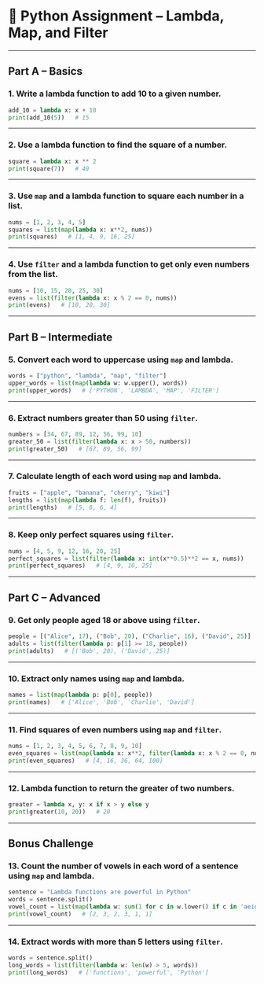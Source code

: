 # 📘 Python Assignment – Lambda, Map, and Filter

---

## Part A – Basics

### 1. Write a lambda function to add 10 to a given number.
```python
add_10 = lambda x: x + 10
print(add_10(5))   # 15
```

---

### 2. Use a lambda function to find the square of a number.
```python
square = lambda x: x ** 2
print(square(7))   # 49
```

---

### 3. Use `map` and a lambda function to square each number in a list.
```python
nums = [1, 2, 3, 4, 5]
squares = list(map(lambda x: x**2, nums))
print(squares)   # [1, 4, 9, 16, 25]
```

---

### 4. Use `filter` and a lambda function to get only even numbers from the list.
```python
nums = [10, 15, 20, 25, 30]
evens = list(filter(lambda x: x % 2 == 0, nums))
print(evens)   # [10, 20, 30]
```

---

## Part B – Intermediate

### 5. Convert each word to uppercase using `map` and lambda.
```python
words = ["python", "lambda", "map", "filter"]
upper_words = list(map(lambda w: w.upper(), words))
print(upper_words)   # ['PYTHON', 'LAMBDA', 'MAP', 'FILTER']
```

---

### 6. Extract numbers greater than 50 using `filter`.
```python
numbers = [34, 67, 89, 12, 56, 99, 10]
greater_50 = list(filter(lambda x: x > 50, numbers))
print(greater_50)   # [67, 89, 56, 99]
```

---

### 7. Calculate length of each word using `map` and lambda.
```python
fruits = ["apple", "banana", "cherry", "kiwi"]
lengths = list(map(lambda f: len(f), fruits))
print(lengths)   # [5, 6, 6, 4]
```

---

### 8. Keep only perfect squares using `filter`.
```python
nums = [4, 5, 9, 12, 16, 20, 25]
perfect_squares = list(filter(lambda x: int(x**0.5)**2 == x, nums))
print(perfect_squares)   # [4, 9, 16, 25]
```

---

## Part C – Advanced

### 9. Get only people aged 18 or above using `filter`.
```python
people = [("Alice", 17), ("Bob", 20), ("Charlie", 16), ("David", 25)]
adults = list(filter(lambda p: p[1] >= 18, people))
print(adults)   # [('Bob', 20), ('David', 25)]
```

---

### 10. Extract only names using `map` and lambda.
```python
names = list(map(lambda p: p[0], people))
print(names)   # ['Alice', 'Bob', 'Charlie', 'David']
```

---

### 11. Find squares of even numbers using `map` and `filter`.
```python
nums = [1, 2, 3, 4, 5, 6, 7, 8, 9, 10]
even_squares = list(map(lambda x: x**2, filter(lambda x: x % 2 == 0, nums)))
print(even_squares)   # [4, 16, 36, 64, 100]
```

---

### 12. Lambda function to return the greater of two numbers.
```python
greater = lambda x, y: x if x > y else y
print(greater(10, 20))   # 20
```

---

## Bonus Challenge

### 13. Count the number of vowels in each word of a sentence using `map` and lambda.
```python
sentence = "Lambda functions are powerful in Python"
words = sentence.split()
vowel_count = list(map(lambda w: sum(1 for c in w.lower() if c in 'aeiou'), words))
print(vowel_count)   # [2, 3, 2, 3, 1, 1]
```

---

### 14. Extract words with more than 5 letters using `filter`.
```python
words = sentence.split()
long_words = list(filter(lambda w: len(w) > 5, words))
print(long_words)   # ['functions', 'powerful', 'Python']
```

